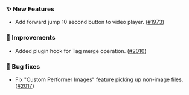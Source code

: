 ### ✨ New Features
* Add forward jump 10 second button to video player. ([#1973](https://github.com/stashapp/stash/pull/1973))

### 🎨 Improvements
* Added plugin hook for Tag merge operation. ([#2010](https://github.com/stashapp/stash/pull/2010))

### 🐛 Bug fixes
* Fix "Custom Performer Images" feature picking up non-image files. ([#2017](https://github.com/stashapp/stash/pull/2017))
